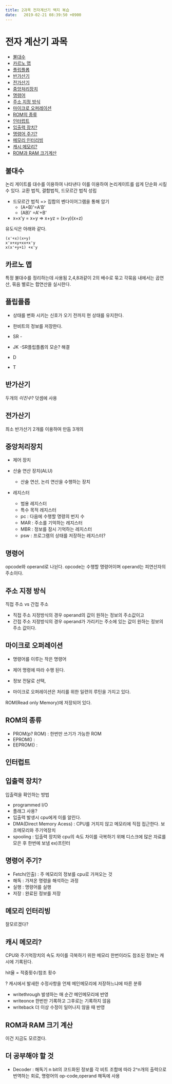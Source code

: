 ```yaml
---
title: 2과목 전자계산기 백지 복습
date:   2019-02-21 08:39:50 +0900
---
```

# 전자 계산기 과목

- [불대수](#불대수)
- [카르노 맵](#카르노-맵)
- [플립플롭](#플립플롭)
- [반가산기](#반가산기)
- [전가산기](#전가산기)
- [중앙처리장치](#중앙처리장치)
- [명령어](#명령어)
- [주소 지정 방식](#주소-지정-방식)
- [마이크로 오퍼레이션](#마이크로-오퍼레이션)
- [ROM의 종류](#ROM의-종류)
- [인터럽트](#인터럽트)
- [입출력 장치?](#입출력-장치?)
- [명령어 주기?](#명령어-주기?)
- [메모리 인터리빙](#메모리-인터리빙)
- [캐시 메모리?](#캐시-메모리?)
- [ROM과 RAM 크기계산](#ROM과-RAM-크기-계산)

## 불대수
논리 게이트를 대수를 이용하여 나타낸다 이를 이용하여 논리게이트를
쉽게 단순화 시킬 수 있다.
교환 법칙, 결합법칙, 드모르간 법칙 성립

    
- 드모르간 법칙 => 집합의 벤다이어그램을 통해 암기
  - (A+B)'=A'B'
  - (AB)' =A'+B'
- x+x'y = x+y => x+yz = (x+y)(x+z)  

유도식은 아래와 같다.

    (x'+x)(x+y)
    x'x+xy+xx+x'y
    x(x'+y+1) +x'y

## 카르노 맵

특정 불대수를 정리하는데 사용됨 2,4,8과같이 2의 배수로 묶고
각묶음 내에서는 곱연산, 묶음 별로는 합연산을 실시한다.

## 플립플롭
- 상태를 변화 시키는 신호가 오기 전까지 현 상태를 유지한다.
- 한비트의 정보를 저장한다.

- SR - 
- JK -SR플립플롭의 모순? 해결
- D
- T


## 반가산기

두개의 *이진수*? 덧셈에 사용 

## 전가산기

최소 반가산기 2개를 이용하여 만듬
3개의

## 중앙처리장치

- 제어 장치

- 산술 연산 장치(ALU)
  - 산술 연산, 논리 연산을 수행하는 장치
- 레지스터
  - 범용 레지스터
  - 특수 목적 레지스터
  - pc : 다음에 수행할 명령의 번지 수
  - MAR : 주소를 기억하는 레지스터
  - MBR : 정보를 잠시 기억하는 레지스터
  - psw : 프로그램의 상태를 저장하는 레지스터?

## 명령어

opcode와 operand로 나뉜다. opcode는 수행할 명령어이며 operand는 피연산자의 주소이다.

## 주소 지정 방식
직접 주소 vs 간접 주소 
- 직접 주소 지정방식의 경우 operand의 값이 원하는 정보의 주소값이고
- 간접 주소 지정방식의 경우 operand가 가리키는 주소에 있는 값이 원하는 정보의 주소 값이다.

## 마이크로 오퍼레이션
- 명령어를 이루는 작은 명령어
- 제어 명령에 따라 수행 된다.
- 정보 전달로 선택, 

- 마이크로 오퍼레이션은 처리를 위한 일련의 루틴을 가지고 있다.



ROM(Read only Memory)에 저장되어 있다.

## ROM의 종류  

- PROM(p? ROM) : 한번만 쓰기가 가능한 ROM
- EPROM() : 
- EEPROM() :

## 인터럽트

## 입출력 장치?

입출력을 확인하는 방법 

- programmed I/O 
- 플래그 사용?
- 입출력 발생시 cpu에게 이를 알린다. 
- DMA(Direct Memory Acess) : CPU를 거치지 않고 메모리에 직접 접근한다. 보조메모리와 주기억장치
- spooling : 입출력 장치와 cpu의 속도 차이를 극복하기 위해 디스크에 많은 자료를 모은 후 한번에 보냄 ex)프린터

## 명령어 주기?

- Fetch(인출) : 주 메모리의 정보를 cpu로 가져오는 것
- 해독 : 가져온 명령을 해석하는 과정
- 실행 : 명령어를 실행
- 저장 : 완료된 정보를 저장



## 메모리 인터리빙

잘모르겠다?

## 캐시 메모리?
CPU와 주기억장치의 속도 차이를 극복하기 위한 메모리
한번이라도 참조된 정보는 캐시에 기록된다.

hit율 = 적중횟수/참조 횟수

?
캐시에서 발새한 수정사항을 언제 메인메모리에 저장하느냐에 따른 분류 
- writethrough 발생하는 매 순간 메인메모리에 반영 
- writeonce 한번만 기록하고 그후로는 기록하지 않음
- writeback 더 이상 수정이 일어나지 않을 때 반영

## ROM과 RAM 크기 계산
이건 지금도 모르겠다. 

## 더 공부해야 할 것

- Decoder : 해독기 n bit의 코드화된 정보를 각 비트 조합에 따라 2^n개의 출력으로 번역하는 회로, 명령어의 op-code,operand 해독에 사용